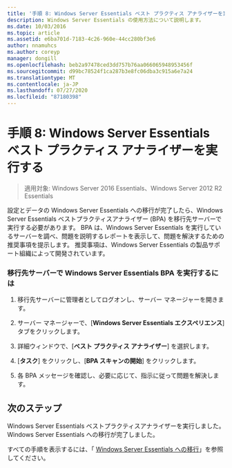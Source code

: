 ```yaml
---
title: '手順 8: Windows Server Essentials ベスト プラクティス アナライザーを実行する'
description: Windows Server Essentials の使用方法について説明します。
ms.date: 10/03/2016
ms.topic: article
ms.assetid: e6ba701d-7183-4c26-960e-44cc280bf3e6
author: nnamuhcs
ms.author: coreyp
manager: dongill
ms.openlocfilehash: beb2a97478ced3dd757b76aa066065948953456f
ms.sourcegitcommit: d99bc78524f1ca287b3e8fc06dba3c915a6e7a24
ms.translationtype: MT
ms.contentlocale: ja-JP
ms.lasthandoff: 07/27/2020
ms.locfileid: "87180398"
---
```

# <a name="step-8-run-the-windows-server-essentials-best-practices-analyzer"></a>手順 8: Windows Server Essentials ベスト プラクティス アナライザーを実行する

>適用対象: Windows Server 2016 Essentials、Windows Server 2012 R2 Essentials

設定とデータの Windows Server Essentials への移行が完了したら、Windows Server Essentials ベストプラクティスアナライザー (BPA) を移行先サーバーで実行する必要があります。 BPA は、Windows Server Essentials を実行しているサーバーを調べ、問題を説明するレポートを表示して、問題を解決するための推奨事項を提示します。 推奨事項は、Windows Server Essentials の製品サポート組織によって開発されています。

### <a name="to-run-the--windows-server-essentials-bpa-on-the-destination-server"></a>移行先サーバーで Windows Server Essentials BPA を実行するには

1.  移行先サーバーに管理者としてログオンし、サーバー マネージャーを開きます。

2.  サーバー マネージャーで、[**Windows Server Essentials エクスペリエンス**] タブをクリックします。

3.  詳細ウィンドウで、[**ベスト プラクティス アナライザー**] を選択します。

4.  [**タスク**] をクリックし、[**BPA スキャンの開始**] をクリックします。

5.  各 BPA メッセージを確認し、必要に応じて、指示に従って問題を解決します。

## <a name="next-steps"></a>次のステップ
 Windows Server Essentials ベストプラクティスアナライザーを実行しました。 Windows Server Essentials への移行が完了しました。


すべての手順を表示するには、「 [Windows Server Essentials への移行](Migrate-from-Previous-Versions-to-Windows-Server-Essentials-or-Windows-Server-Essentials-Experience.md)」を参照してください。

